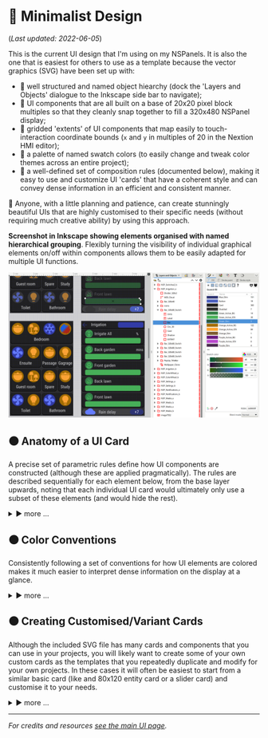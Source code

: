# 🔵 Minimalist Design
(_Last updated: 2022-06-05_)

This is the current UI design that I'm using on my NSPanels.  It is also the one that is easiest for others to use as a template because the vector graphics (SVG) have been set up with:
* 🔹 well structured and named object hiearchy (dock the 'Layers and Objects' dialogue to the Inkscape side bar to navigate);
* 🔹 UI components that are all built on a base of 20x20 pixel block multiples so that they cleanly snap together to fill a 320x480 NSPanel display;
* 🔹 gridded 'extents' of UI components that map easily to touch-interaction coordinate bounds (`x` and `y` in multiples of 20 in the Nextion HMI editor);
* 🔹 a palette of named swatch colors (to easily change and tweak color themes across an entire project);
* 🔹 a well-defined set of composition rules (documented below), making it easy to use and customize UI 'cards' that have a coherent style and can convey dense information in an efficient and consistent manner.

🎉 Anyone, with a little planning and patience, can create stunningly beautiful UIs that are highly customised to their specific needs (without requiring much creative ability) by using this approach.


**Screenshot in Inkscape showing elements organised with named hierarchical grouping**.  Flexibly turning the visibility of individual graphical elements on/off within components allows them to be easily adapted for multiple UI functions.

![Inkscape screenshot of hiearachical organization](/UI_Design/Minimalist/InkScape_Object-Grouping-Hierarchy.png)

## ⚫ Anatomy of a UI Card
A precise set of parametric rules define how UI components are constructed (although these are applied pragmatically).  The rules are described sequentially for each element below, from the base layer upwards, noting that each individual UI card would ultimately only use a subset of these elements (and would hide the rest).  

<details>
  <summary>▶️ more ...</summary>


#### 🔸 EXTENT (structural foundation):
_The base foundation is a transparent rectangle that is a multiple of 20 x 20 px blocks (snapped to 20x20 grid)._  
The `EXTENT` sets the outer bounds of the component, ensures that all components will snap together cleanly, and maintains the reference for offsets by which each constituent element floats away from grid edges.  For a typical single entity card, with label, (like the `Garage` light example above) this is 80px x 120px.

#### 🔸 shadow (beneath card):
_Offsets from the `EXTENT`: top = 4px, sides = 3px, bottom = 2px. Rectangle rounding radius (of corners) = 11px._  
No blurring is applied. (Sharp `shadow`s look cleaner on a low-resolution display.  If blurring is applied, then a 'clip mask' will be needed to keep the blurring with the bounds of EXTENT, otherwise snapping and page boundaries will be compromised). The `shadow` is 74px x 112px for an 80px x 120px `EXTENT` (and will always be ..4px x ..2px if the `EXTENT` dimensions are whole multiples of 10px).

#### 🔸 card (visible base):
_Offsets from the `EXTENT`: an equal 4px on all sides. Rectangle rounding radius = 10px._  
The `card` is the visible base on which all other elements are laid.  The `card` casts a `shadow` onto the background `wallpaper`.  The `card` is 72px x 110px for an 80px x 120px `EXTENT`.

**An example 320px x 480px Nextion page demonstrating a range of generic reusuable/repurposable UI template components built with the design rules.**  
  
![Template Nextion page](/UI_Design/Minimalist/DOCS_Demo_US_Page.png)  
  
#### 🔸 circle (icon background, full size):
_`Circle` radius = 30px. Offsets from the `EXTENT`: top = 10px, sides = 10px. (Centre snapped to 20x20 grid.)_  
`Circle`s are used as the background to `icon`s and convey the state and function of the entity associated with each card more clearly.

#### 🔸 icon (full size):
_Material Design Icon SVGs (96pt) with up to 250% scaling fit in 30px radius background `circle`._  
Color conventions for `icon`s and background `circle`s are detailed futher down.

#### 🔸 bar (horizontal sliders and background for dynamic text):
_Rectangle height 28px, rounding radius 7px. Offsets from the `EXTENT`: sides = 20px, bottom = 7px._  
Horizontal `bar`s typically require wider cards where they are used as sliders or as background for text that dynamically updates with changes to states/attributes.
An `icon` (with `circle` background) may be associated with a bar to indicate its function (following the color conventions below).

**'Interactive' `icon`s (toggle):** _`Circle` radius = 20px, with MDI `icon`s scaled to match (~150%), `EXTENT` height = 80px_  
  `Icon`s that are used to trigger an action when pressed (interactive), need to be large enough for reliable touch interactions.
  
**'Static' `icon`s:** _`Circle` radius = 11px, with MDI `icon`s scaled to match (~90%), `EXTENT` height = 60px_  
  `Icon`s that are only used to indicate the function of a bar (static), can to be smaller because they are not used for touch interactions.

#### 🔸 button (modified bar):
_Variant of `bar` with rounding radius = 14px (so that rounding diameter = height = 28px to form semi-circluar end caps)._  
The card behind a single row of buttons should also have semi-circular end caps, with diameter = height, such that _`card` rectangle radius = 16px, `shadow` rectangle radius = 17px, and `EXTENT` height = 40px_ (e.g.  `Rain delay` card above). Buttons may include an icon with a `circle` _radius 14px_ aligned to fit exactly in the half-round left end cap, and _`icon` scaled to match (~100%)_.

#### 🔸 scenes (unique options):
_Variant of standard `icon`s with enlarged 35px `circle` background that merges with a small `bar` below (68px x 20px, rectangle radius 7px, offset 6px from bottom of `EXTENT`) as background for a 16pt text label._  
Multiple mutually-exclusive scenes are placed next to each other - the selected scene is highlighted (using the active color coding for interactive icons described below) while all other related scene options are colored in their inactive state.

#### 🔸 labels:
_16pt Robotto Condensed. Top of text positioned 15px below bottom of circle, centred. (Offset from `EXTENT`: bottom = 35px.)_  
(Secondary labels, such as units of measure: _14 pt Robotto Condensed_.)

#### 🔸 wallpaper (page background):
_Master wallpaper covering full display (320px x 480px) CLONED for each page._  
Using 'clones' of a 'master' `wallpaper` makes it much easier to manage the background on each page.  This way, any edits made to the master will automatically flow through to every page (and makes it much more convenient if you want to test textured backgrounds, in place of a solid color, in a later theme).

#### 🔸 EU NSPanel template (landscape with covered strip down right edge):
For the **EU NSPanel**, the right hand edge of the display is hidden by the case, which has to be taken into account when creating HMI images (that still need to be 480x320, but with the covered part of the display blacked out).  The SVG file includes a _500x320 template_ for this which allows cards to be snapped to grid while editing and still maintain their final alignment.  Marked areas on each edge show what needs to be clipped to recentre the grid-aligned cards and the 'clip mask' rectangle between these marked areas can be applied to the final HMI page image to extract the properly-centred 480x320 image (including the black strip for the covered area on the right).

**The EU template is 500px x 320px with 14px clipped from the LHS and 6px from RHS.** Use the 480px x 320px rectangle between the two orange bars as a clip mask.     This allows easier alignment while editing (snapping to 20x20 grid) but still keeps the visible UI elements centred (after accounting for the black ~28 pixels coverd by the case down the RHS).   
  
![EU template](/UI_Design/Minimalist/DOCS_EU_Template.png)  
  
--- 
  
</details>


## ⚫ Color Conventions
Consistently following a set of conventions for how UI elements are colored makes it much easier to interpret dense information on the display at a glance.

<details>
  <summary>▶️ more ...</summary>


#### States and Interaction
* 🔹 A `colored icon` indicates that it is `interactive` (it will trigger an action, such as toggling, when touched), whereas grey-scale icons provide information that is not directly interactive (such as sensor outputs).
* 🔹 A `colored background` indicates that information for that entity is in an `active` state (it is 'on', the value exceeds a threshold, or it matches some criteria, such as tracker location matching "Home"), whereas a grey-scale background indicates that is in its non-active state.

Note that this convention declutters the interface by obviating the need for 'toggle buttons' that are so ubiquitous in other UIs - simply coloring the `icon` indicates that pressing it will trigger a toggle (where that is the expected effect, and/or it may trigger other single-click, or long-click actions).

#### Icon and Background Colors (part of named 'swatch' palette)
* 🔹 Five colors are used to indicates states and interactive elements: `orange`, `red`, `purple`, `blue`, `green` (following [Lovelace Minimalist UI](https://ui-lovelace-minimalist.github.io/UI/) and [Mushroom Cards](https://community.home-assistant.io/t/mushroom-cards-build-a-beautiful-dashboard-easily/388590)).  (These colors have been modified from Material Design standards to work well on a Nextion NSPanel display.)
* 🔹 Three variants are used for each color (ranked from brightest to darkest): `Active_Icon` (used when an interactive icon is in its active state, and blended into the grey background with transparency when in its inactive state); `Active_Background` (applied to an icon background when in its active state; also applied to the interactive state of other elements such as slider bars); and `Dim` (used for the slider background, the background of dynamic text).

![Main color palette](/UI_Design/Minimalist/DOCS_Main_Colors.png)
  
#### Coloring Conventions to Indicate Different Types of UI Functions for Icons:
* 🔹 For an **interactive icon** (e.g. performs a toggle or other action when touched):  
  Inactive state (`Active_Icon` semi-transparent icon on `Inactive_Backround` grey background);  
  Active state (`Active_Icon` icon color on `Active_Background` background).  
* 🔹 For an **non-interactive icon** (e.g. reports a categorical sensor value that can logically be interpreted in terms of two states):  
  Inactive state(`Inactive_Grey` semi-transparent icon on `Inactive_Backround` grey);    
  Active state (`Inactive_Grey` icon color on `Active_Background` background).  
  (For numeric sensors that report continous data, the 'active' state can be used to highlight when a threshold value, beyond the bounds of normal operation, is breached.) 
* 🔹 For a **static icon** (e.g. the temperature icon indicating what is being changed by a `light color temperature` slider):  
  Enabled state (`white` icon on `Inactive_Background` grey);  
  Disabled state (dark `Disabled` grey icon on `Inactive_Backround` grey).

![Coloring conventions to indicate icon functions](/UI_Design/Minimalist/DOCS_Icon_Types.png)
  
#### Buttons
`Button`s use white `label`s and `icon`s on a `button-colored` background that is slightly darker than the `Active_Icon` blue (so that white text remains legible when the display is viewed at an oblique angle and the blue color becomes washed out).  The depressed `button` state is colored `Dim` blue.

#### Labels
Lables have a bright grey for showing text associated with active UI elements, and a darker grey to designate inactive or disabled elements.  
(Text on `buttons` is white.)

#### 'Structural' elements
All the static non-interactive 'structural' components of the UI are distinguised by using greyscale (or very low saturation) colors.
  

--- 
  
</details>


## ⚫ Creating Customised/Variant Cards
Although the included SVG file has many cards and components that you can use in your projects, you will likely want to create some of your own custom cards as the templates that you repeatedly duplicate and modify for your own projects.  In these cases it will often be easiest to start from a similar basic card (like and 80x120 entity card or a slider card) and customise it to your needs. 


<details>
  <summary>▶️ more ...</summary>


#### Resizing
Do not resize cards by simply scaling the whole grouped object(s) - that will mess up the consistency of offsets and component sizes relative to other cards.  
Instead, work through each element in the object hierarchy and resize them invidually, maintaining offsets specified above. The design rules make this much easier than it sounds - with the rectangle tool selected, start with the `EXTENT` and adjust the rectangle width and height in multiples of 40px.  Then make use the same multiples of 40px to adjust the width and height of the `shadow` and `card` rectangles (and their offsets and corner-rounding will be maintained correctly).  Do the same for any `bar` and `button` rectangles you want to use, then check if you need to change the alignment of any `label`s, `icon`s and/or `circle`s.  (For more complicated changes, such as `Grouped Cards` described below, duplicate any elements you require extra copies of, arrange them properly in the object hierarchy tree, align and color them as needed).

#### Grouped Cards
For a grouped card, that combines multiple entities, it is **easier to expand an indvidual card** (than to try merging multiple individual cards).  Start with a basic card for an individual entity that you want to group and expand it (by **resizing the rectangles for the `EXTENT`, `shadow` and `card`** elements, as described above).  **Then duplicate the elements you want multiples of** in the group (`circle`s, `icon`s, `bar`s, `button`s) and rearrange those duplicated elements (aligned to where they would have been if they had remained part of separate, adjacent, ungrouped cards).  The `Bedroom` card above shows an example thats groups four entities together on one card.


#### Editing Tips
* Use the 'Objects' hieararchy (rather than ungrouping then regrouping) to select, copy/duplicate and paste elements.
* It is especially important to keep the object tree properly organised by being precise about where in the hiearchy you copy from (the whole group from that level down will be copied), where in the layer hiearchy you paste to (it will be inserted above the selected item)), and which individual element (and which LHS selection tool you have active) when editing.
* It helps if you dock key object dialogues ('Layers and Object', `Transform`, `Fill and Stroke`, `Swatches`, `Export`, `Align and Distribute` etc.) to two sidebars on the right hand side.  (See the Inkscape screenshot at the top of this page.)
* To maintain precision it helps to do most editing parametrically (entering exact pixel values numericaly) using the `Rectangle` and `Circle` tools (from the 'toolbox' bar on the LHS) and the object properties docked to the RHS sidebars: `Transform` (to move objects and resize icons). 
* For quick mouse selection the main 'select' tool (top LHS) selects whole groups and the finer 'node' tool beneath it selects objects within groups.  (Although, once selected, you then need to pick the appropriate 'select', 'rectangle', 'circle', 'text' tool to make the specific types of edits each of those tools allows - the top toolbar changes to reflect the currently available editing options.)
* There are lots of helpful Inkscape guides and tutorials online, such as this [basic introduction](https://inkscape.org/doc/tutorials/basic/tutorial-basic.html) and this [guide to the layout of the Inkscape UI](https://inkscape-manuals.readthedocs.io/en/latest/interface.html).

--- 
  
</details>

  
---  
_For credits and resources [see the main UI page](/UI_Design)._


